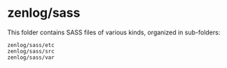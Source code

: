 # zenlog/sass

This folder contains SASS files of various kinds, organized in sub-folders:

    zenlog/sass/etc
    zenlog/sass/src
    zenlog/sass/var
